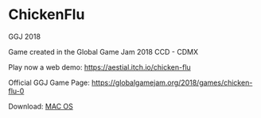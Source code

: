 # ChickenFlu
GGJ 2018

Game created in the Global Game Jam 2018
CCD - CDMX

Play now a web demo:
https://aestial.itch.io/chicken-flu

Official GGJ Game Page:
https://globalgamejam.org/2018/games/chicken-flu-0

Download:
[MAC OS](https://drive.google.com/file/d/1lNdUtHtmy2HSgyqI47t7H3wvrWKIEkee/view?usp=sharing)
